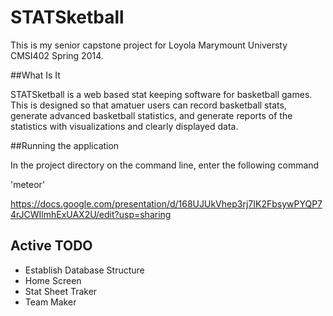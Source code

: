 STATSketball
============

This is my senior capstone project for Loyola Marymount Universty CMSI402 Spring 2014.


##What Is It

STATSketball is a web based stat keeping software for basketball games. This is designed so that amatuer users can record basketball stats, generate advanced basketball statistics, and generate reports of the statistics with visualizations and clearly displayed data. 

##Running the application

In the project directory on the command line, enter the following command

'meteor'

https://docs.google.com/presentation/d/168UJUkVhep3rj7IK2FbsywPYQP74rJCWIlmhExUAX2U/edit?usp=sharing

## Active TODO

* Establish Database Structure
* Home Screen
* Stat Sheet Traker
* Team Maker
